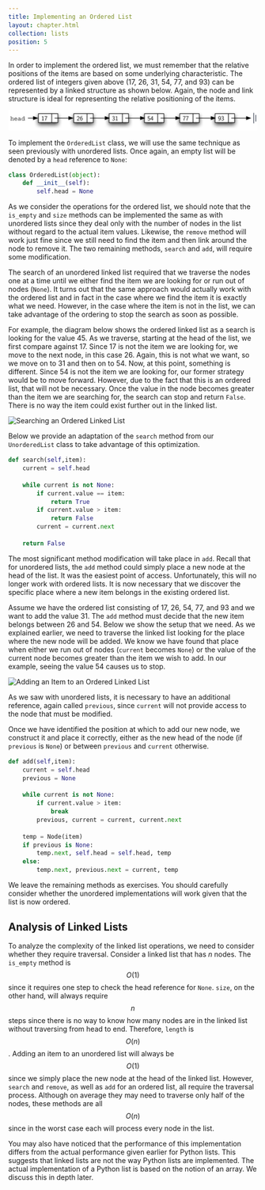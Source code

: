 ```yaml
---
title: Implementing an Ordered List
layout: chapter.html
collection: lists
position: 5
---
```


In order to implement the ordered list, we must remember that the
relative positions of the items are based on some underlying
characteristic. The ordered list of integers given above (17, 26, 31,
54, 77, and 93) can be represented by a linked structure as shown below. Again, the node and link structure
is ideal for representing the relative positioning of the items.

![An Ordered Linked List](figures/ordered-list.png)

To implement the `OrderedList` class, we will use the same technique as
seen previously with unordered lists. Once again, an empty list will be
denoted by a `head` reference to `None`:

```python
class OrderedList(object):
    def __init__(self):
        self.head = None
```

As we consider the operations for the ordered list, we should note that
the `is_empty` and `size` methods can be implemented the same as with
unordered lists since they deal only with the number of nodes in the
list without regard to the actual item values. Likewise, the `remove`
method will work just fine since we still need to find the item and then
link around the node to remove it. The two remaining methods, `search`
and `add`, will require some modification.

The search of an unordered linked list required that we traverse the
nodes one at a time until we either find the item we are looking for or
run out of nodes (`None`). It turns out that the same approach would
actually work with the ordered list and in fact in the case where we
find the item it is exactly what we need. However, in the case where the
item is not in the list, we can take advantage of the ordering to stop
the search as soon as possible.

For example, the diagram below shows the ordered linked
list as a search is looking for the value 45. As we traverse, starting
at the head of the list, we first compare against 17. Since 17 is not
the item we are looking for, we move to the next node, in this case 26.
Again, this is not what we want, so we move on to 31 and then on to 54.
Now, at this point, something is different. Since 54 is not the item we
are looking for, our former strategy would be to move forward. However,
due to the fact that this is an ordered list, that will not be
necessary. Once the value in the node becomes greater than the item we
are searching for, the search can stop and return `False`. There is no
way the item could exist further out in the linked list.

![Searching an Ordered Linked
List](figures/ordered-list-search.png)

Below we provide an adaptation of the `search` method from our `UnorderedList` class to take advantage of this optimization.

```python
def search(self,item):
    current = self.head

    while current is not None:
        if current.value == item:
            return True
        if current.value > item:
            return False
        current = current.next

    return False
```

The most significant method modification will take place in `add`.
Recall that for unordered lists, the `add` method could simply place a
new node at the head of the list. It was the easiest point of access.
Unfortunately, this will no longer work with ordered lists. It is now
necessary that we discover the specific place where a new item belongs
in the existing ordered list.

Assume we have the ordered list consisting of 17, 26, 54, 77, and 93 and
we want to add the value 31. The `add` method must decide that the new
item belongs between 26 and 54. Below we show
the setup that we need. As we explained earlier, we need to traverse the
linked list looking for the place where the new node will be added. We
know we have found that place when either we run out of nodes (`current`
becomes `None`) or the value of the current node becomes greater than
the item we wish to add. In our example, seeing the value 54 causes us
to stop.

![Adding an Item to an Ordered Linked
List](figures/ordered-list-insert.png)

As we saw with unordered lists, it is necessary to have an additional
reference, again called `previous`, since `current` will not provide
access to the node that must be modified.

Once we have identified the position at which to add our new node, we construct it and place it correctly, either as the new head of the node (if `previous` is `None`) or between `previous` and `current` otherwise.

```python
def add(self,item):
    current = self.head
    previous = None

    while current is not None:
        if current.value > item:
            break
        previous, current = current, current.next

    temp = Node(item)
    if previous is None:
        temp.next, self.head = self.head, temp
    else:
        temp.next, previous.next = current, temp
```

We leave the remaining methods as exercises. You should
carefully consider whether the unordered implementations will work given
that the list is now ordered.

Analysis of Linked Lists
------------------------

To analyze the complexity of the linked list operations, we need to
consider whether they require traversal. Consider a linked list that has
*n* nodes. The `is_empty` method is $$O(1)$$ since it requires one step to
check the head reference for `None`. `size`, on the other hand, will
always require $$n$$ steps since there is no way to know how many nodes
are in the linked list without traversing from head to end. Therefore,
`length` is $$O(n)$$. Adding an item to an unordered list will always be
$$O(1)$$ since we simply place the new node at the head of the linked list.
However, `search` and `remove`, as well as `add` for an ordered list,
all require the traversal process. Although on average they may need to
traverse only half of the nodes, these methods are all $$O(n)$$ since in
the worst case each will process every node in the list.

You may also have noticed that the performance of this implementation
differs from the actual performance given earlier for Python lists. This
suggests that linked lists are not the way Python lists are implemented.
The actual implementation of a Python list is based on the notion of an
array. We discuss this in depth later.
